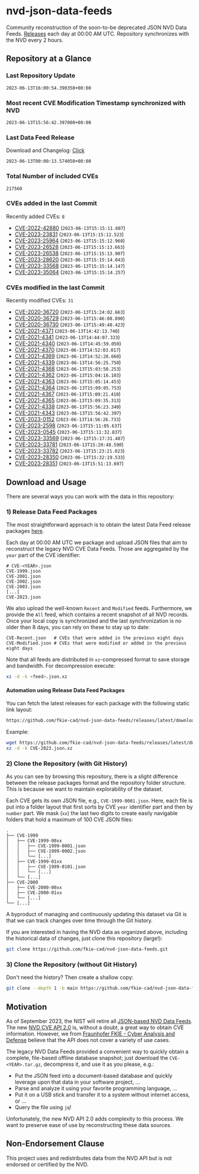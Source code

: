 # nvd-json-data-feeds

Community reconstruction of the soon-to-be deprecated JSON NVD Data Feeds. 
[Releases](https://github.com/fkie-cad/nvd-json-data-feeds/releases/latest) each day at 00:00 AM UTC.
Repository synchronizes with the NVD every 2 hours.

## Repository at a Glance

### Last Repository Update

```plain
2023-06-13T16:00:54.390350+00:00
```

### Most recent CVE Modification Timestamp synchronized with NVD

```plain
2023-06-13T15:56:42.397000+00:00
```

### Last Data Feed Release

Download and Changelog: [Click](https://github.com/fkie-cad/nvd-json-data-feeds/releases/latest)

```plain
2023-06-13T00:00:13.574050+00:00
```

### Total Number of included CVEs

```plain
217560
```

### CVEs added in the last Commit

Recently added CVEs: `8`

* [CVE-2022-42880](CVE-2022/CVE-2022-428xx/CVE-2022-42880.json) (`2023-06-13T15:15:11.607`)
* [CVE-2023-23831](CVE-2023/CVE-2023-238xx/CVE-2023-23831.json) (`2023-06-13T15:15:12.523`)
* [CVE-2023-25964](CVE-2023/CVE-2023-259xx/CVE-2023-25964.json) (`2023-06-13T15:15:12.960`)
* [CVE-2023-26528](CVE-2023/CVE-2023-265xx/CVE-2023-26528.json) (`2023-06-13T15:15:13.663`)
* [CVE-2023-26538](CVE-2023/CVE-2023-265xx/CVE-2023-26538.json) (`2023-06-13T15:15:13.907`)
* [CVE-2023-28620](CVE-2023/CVE-2023-286xx/CVE-2023-28620.json) (`2023-06-13T15:15:14.043`)
* [CVE-2023-33568](CVE-2023/CVE-2023-335xx/CVE-2023-33568.json) (`2023-06-13T15:15:14.147`)
* [CVE-2023-35064](CVE-2023/CVE-2023-350xx/CVE-2023-35064.json) (`2023-06-13T15:15:14.257`)


### CVEs modified in the last Commit

Recently modified CVEs: `31`

* [CVE-2020-36720](CVE-2020/CVE-2020-367xx/CVE-2020-36720.json) (`2023-06-13T15:24:02.663`)
* [CVE-2020-36729](CVE-2020/CVE-2020-367xx/CVE-2020-36729.json) (`2023-06-13T15:46:08.890`)
* [CVE-2020-36730](CVE-2020/CVE-2020-367xx/CVE-2020-36730.json) (`2023-06-13T15:49:40.423`)
* [CVE-2021-4371](CVE-2021/CVE-2021-43xx/CVE-2021-4371.json) (`2023-06-13T14:42:13.740`)
* [CVE-2021-4341](CVE-2021/CVE-2021-43xx/CVE-2021-4341.json) (`2023-06-13T14:44:07.323`)
* [CVE-2021-4340](CVE-2021/CVE-2021-43xx/CVE-2021-4340.json) (`2023-06-13T14:45:59.050`)
* [CVE-2021-4370](CVE-2021/CVE-2021-43xx/CVE-2021-4370.json) (`2023-06-13T14:52:03.017`)
* [CVE-2021-4369](CVE-2021/CVE-2021-43xx/CVE-2021-4369.json) (`2023-06-13T14:52:28.660`)
* [CVE-2021-4339](CVE-2021/CVE-2021-43xx/CVE-2021-4339.json) (`2023-06-13T14:56:25.750`)
* [CVE-2021-4368](CVE-2021/CVE-2021-43xx/CVE-2021-4368.json) (`2023-06-13T15:03:50.253`)
* [CVE-2021-4362](CVE-2021/CVE-2021-43xx/CVE-2021-4362.json) (`2023-06-13T15:04:16.103`)
* [CVE-2021-4363](CVE-2021/CVE-2021-43xx/CVE-2021-4363.json) (`2023-06-13T15:05:14.453`)
* [CVE-2021-4364](CVE-2021/CVE-2021-43xx/CVE-2021-4364.json) (`2023-06-13T15:09:05.753`)
* [CVE-2021-4367](CVE-2021/CVE-2021-43xx/CVE-2021-4367.json) (`2023-06-13T15:09:21.410`)
* [CVE-2021-4365](CVE-2021/CVE-2021-43xx/CVE-2021-4365.json) (`2023-06-13T15:09:35.313`)
* [CVE-2021-4338](CVE-2021/CVE-2021-43xx/CVE-2021-4338.json) (`2023-06-13T15:56:23.340`)
* [CVE-2021-4343](CVE-2021/CVE-2021-43xx/CVE-2021-4343.json) (`2023-06-13T15:56:42.397`)
* [CVE-2023-0152](CVE-2023/CVE-2023-01xx/CVE-2023-0152.json) (`2023-06-13T14:56:26.733`)
* [CVE-2023-2598](CVE-2023/CVE-2023-25xx/CVE-2023-2598.json) (`2023-06-13T15:11:05.637`)
* [CVE-2023-0545](CVE-2023/CVE-2023-05xx/CVE-2023-0545.json) (`2023-06-13T15:11:32.837`)
* [CVE-2023-33569](CVE-2023/CVE-2023-335xx/CVE-2023-33569.json) (`2023-06-13T15:17:31.487`)
* [CVE-2023-33781](CVE-2023/CVE-2023-337xx/CVE-2023-33781.json) (`2023-06-13T15:20:48.590`)
* [CVE-2023-33782](CVE-2023/CVE-2023-337xx/CVE-2023-33782.json) (`2023-06-13T15:23:21.023`)
* [CVE-2023-28350](CVE-2023/CVE-2023-283xx/CVE-2023-28350.json) (`2023-06-13T15:32:19.533`)
* [CVE-2023-28351](CVE-2023/CVE-2023-283xx/CVE-2023-28351.json) (`2023-06-13T15:51:13.697`)


## Download and Usage

There are several ways you can work with the data in this repository:

### 1) Release Data Feed Packages

The most straightforward approach is to obtain the latest Data Feed release packages [here](https://github.com/fkie-cad/nvd-json-data-feeds/releases/latest).

Each day at 00:00 AM UTC we package and upload JSON files that aim to reconstruct the legacy NVD CVE Data Feeds.
Those are aggregated by the `year` part of the CVE identifier:

```
# CVE-<YEAR>.json
CVE-1999.json
CVE-2001.json
CVE-2002.json
CVE-2003.json
[...]
CVE-2023.json
```

We also upload the well-known `Recent` and `Modified` feeds.
Furthermore, we provide the `All` feed, which contains a recent snapshot of all NVD records.
Once your local copy is synchronized and the last synchronization is no older than 8 days, you can rely on these to stay up to date:

```plain
CVE-Recent.json   # CVEs that were added in the previous eight days
CVE-Modified.json # CVEs that were modified or added in the previous eight days
```

Note that all feeds are distributed in `xz`-compressed format to save storage and bandwidth.
For decompression execute:

```sh
xz -d -k <feed>.json.xz
```


#### Automation using Release Data Feed Packages

You can fetch the latest releases for each package with the following static link layout:

```sh
https://github.com/fkie-cad/nvd-json-data-feeds/releases/latest/download/CVE-<YEAR>.json.xz
```

Example:

```sh
wget https://github.com/fkie-cad/nvd-json-data-feeds/releases/latest/download/CVE-2023.json.xz
xz -d -k CVE-2023.json.xz
```

### 2) Clone the Repository (with Git History)

As you can see by browsing this repository, there is a slight difference between the release packages format and the repository folder structure.
This is because we want to maintain explorability of the dataset.

Each CVE gets its own JSON file, e.g., `CVE-1999-0001.json`.
Here, each file is put into a folder layout that first sorts by CVE `year` identifier part and then by `number` part.
We mask (`xx`) the last two digits to create easily navigable folders that hold a maximum of 100 CVE JSON files:

```plain
.
├── CVE-1999
│   ├── CVE-1999-00xx
│   │   ├── CVE-1999-0001.json
│   │   ├── CVE-1999-0002.json
│   │   └── [...]
│   ├── CVE-1999-01xx
│   │   ├── CVE-1999-0101.json
│   │   └── [...]
│   └── [...]
├── CVE-2000
│   ├── CVE-2000-00xx
│   ├── CVE-2000-01xx
│   └── [...]
└── [...]
```

A byproduct of managing and continuously updating this dataset via Git is that we can track changes over time through the Git history.

If you are interested in having the NVD data as organized above, including the historical data of changes, just clone this repository (large!):

```sh
git clone https://github.com/fkie-cad/nvd-json-data-feeds.git
```

### 3) Clone the Repository (without Git History)

Don't need the history? Then create a shallow copy:

```sh
git clone --depth 1 -b main https://github.com/fkie-cad/nvd-json-data-feeds.git
```

## Motivation

As of September 2023, the NIST will retire all [JSON-based NVD Data Feeds](https://nvd.nist.gov/vuln/data-feeds#divRetirementBanner-1).
The new [NVD CVE API 2.0](https://nvd.nist.gov/developers/vulnerabilities) is, without a doubt, a great way to obtain CVE information.
However, we from [Fraunhofer FKIE - Cyber Analysis and Defense](https://www.fkie.fraunhofer.de/en/departments/cad.html) believe that the API does not cover a variety of use cases.

The legacy NVD Data Feeds provided a convenient way to quickly obtain a complete, file-based offline database snapshot; just download the `CVE-<YEAR>.tar.gz`, decompress it, and use it as you please, e.g.:

* Put the JSON feed into a document-based database and quickly leverage upon that data in your software project, ...
* Parse and analyze it using your favorite programming language, ...
* Put it on a USB stick and transfer it to a system without internet access, or ...
* Query the file using `jq`!

Unfortunately, the new NVD API 2.0 adds complexity to this process.
We want to preserve ease of use by reconstructing these data sources.

## Non-Endorsement Clause

This project uses and redistributes data from the NVD API but is not endorsed or certified by the NVD.